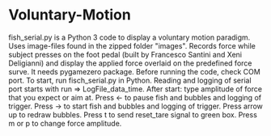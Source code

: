 # Voluntary-Motion
fish_serial.py is a Python 3 code to display a voluntary motion paradigm. Uses image-files found in the zipped folder "images". Records force while subject presses on the foot pedal (built by Francesco Santini and Xeni Deligianni) and display the applied force overlaid on the predefined force surve. It needs pygamezero package. Before running the code, check COM port. To start, 
run fisch_serial.py in Python. Reading and logging of serial port starts with run => LogFile_data_time.
After start: type amplitude of force that you expect or aim at.
Press <- to pause fish and bubbles and logging of trigger.
Press -> to start fish and bubbles and logging of trigger.
Press arrow up to redraw bubbles.
Press t to send reset_tare signal to green box.
Press m or p to change force amplitude.
